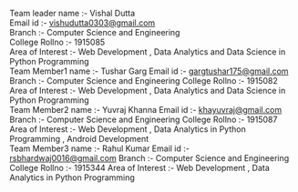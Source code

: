 Team leader name :- Vishal Dutta  
  Email id :- vishudutta0303@gmail.com  
  Branch :- Computer Science and Engineering  
  College Rollno :- 1915085  
  Area of Interest :- Web Development , Data Analytics and Data Science in Python Programming   
Team Member1 name :- Tushar Garg 
  Email id :- gargtushar175@gmail.com 
  Branch :- Computer Science and Engineering 
  College Rollno :- 1915082 
  Area of Interest :- Web Development , Data Analytics and Data Science in Python Programming    
Team Member2 name :- Yuvraj Khanna 
  Email id :- khayuvraj@gmail.com 
  Branch :- Computer Science and Engineering 
  College Rollno :- 1915087 
  Area of Interest :- Web Development , Data Analytics in Python Programming , Android Development  
Team Member3 name :- Rahul Kumar 
  Email id :- rsbhardwaj0016@gmail.com 
  Branch :- Computer Science and Engineering 
  College Rollno :- 1915344 
  Area of Interest :- Web Development , Data Analytics in Python Programming    
